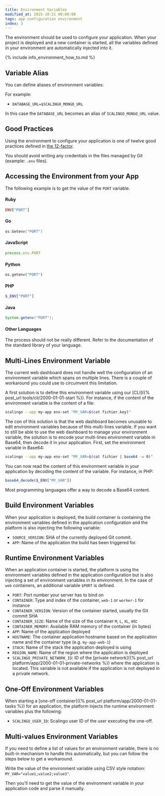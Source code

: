 ```yaml
---
title: Environment Variables
modified_at: 2025-10-21 00:00:00
tags: app configuration environment
index: 3
---
```


The environment should be used to configure your application. When your
project is deployed and a new container is started, all the variables defined
in your environment are automatically injected into it.

{% include info_environment_how_to.md %}

## Variable Alias

You can define aliases of environment variables:

For example:

* `DATABASE_URL=$SCALINGO_MONGO_URL`

In this case the `DATABASE_URL` becomes an alias of `SCALINGO_MONGO_URL` value.

## Good Practices

Using the environment to configure your application is one of twelve good practices
defined in [the 12-factor](https://12factor.net/).

You should avoid writing any credentials in the files managed by Git (example: `.env` files).

## Accessing the Environment from your App

The following example is to get the value of the `PORT` variable.

#### Ruby

```ruby
ENV["PORT"]
```

#### Go

```go
os.Getenv("PORT")
```

#### JavaScript

```js
process.env.PORT
```

#### Python

```python
os.getenv("PORT")
```

#### PHP

```php
$_ENV["PORT"]
```

#### Java

```java
System.getenv("PORT");
```

#### Other Languages

The process should not be really different. Refer to the documentation of the standard library of your language.

## Multi-Lines Environment Variable

The current web dashboard does not handle well the configuration of an environment variable which spans on multiple lines. There is a couple of workaround you could use to circumvent this limitation.

A first solution is to define this environment variable using our [CLI]({% post_url tools/cli/2000-01-01-start %}). For instance, if the content of the environment variable is the content of a file:

```bash
scalingo --app my-app env-set "MY_VAR=$(cat fichier.key)"
```

The con of this solution is that the web dashboard becomes unusable to edit environment variables because of this multi-lines variable. If you want to still be able to use the web dashboard to manage your environment variable, the solution is to encode your multi-lines environment variable in Base64, then decode it in your application. First, set the environment variable in Base64:

```bash
scalingo --app my-app env-set "MY_VAR=$(cat fichier | base64 -w 0)"
```

You can now read the content of this environment variable in your application by decoding the content of the variable. For instance, in PHP:

```php
base64_decode($_ENV["MY_VAR"])
```

Most programming languages offer a way to decode a Base64 content.

## Build Environment Variables

When your application is deployed, the build container is containing the environment
variables defined in the application configuration and the platform is also injecting
the following variable:

* `SOURCE_VERSION`: SHA of the currently deployed Git commit.
* `APP`: Name of the application the build has been triggered for.

## Runtime Environment Variables

When an application container is started, the platform is using the environment
variables defined in the application configuration but is also injecting a set of
environment variables in its environment. In the case of `web` containers, an
additional variable `$PORT` is defined.

* `PORT`: Port number your server has to bind on
* `CONTAINER`: Type and index of the container, `web-1` or `worker-1` for instance
* `CONTAINER_VERSION`: Version of the container started, usually the Git commit SHA
* `CONTAINER_SIZE`: Name of the size of the container `M`, `L`, `XL`, etc
* `CONTAINER_MEMORY`: Available RAM memory of the container (in bytes)
* `APP`: Name of the application deployed
* `HOSTNAME`: The container application hostname based on the application name and the container type (e.g. `my-app-web-1`)
* `STACK`: Name of the stack the application deployed is using
* `REGION_NAME`: Name of the region where the application is deployed
* `SCALINGO_PRIVATE_NETWORK_ID`: ID of the [private network]({% post_url platform/app/2000-01-01-private-networks %}) where the application is located. This variable is not available if the application is not deployed in a private network.

## One-Off Environment Variables

When starting a [one-off container]({% post_url platform/app/2000-01-01-tasks
%}) for an application, the platform injects the runtime environment variables
plus the following:

* `SCALINGO_USER_ID`: Scalingo user ID of the user executing the one-off.

## Multi-values Environment Variables

If you need to define a list of values for an environment variable, there is no built-in mechanism to handle this automatically, but you can follow the steps below to get a workaround.

Write the value of the environment variable using CSV style notation: `MY_VAR="value1;value2;value3"`.

Then you'll need to get the value of the environment variable in your application code and parse it manually.
